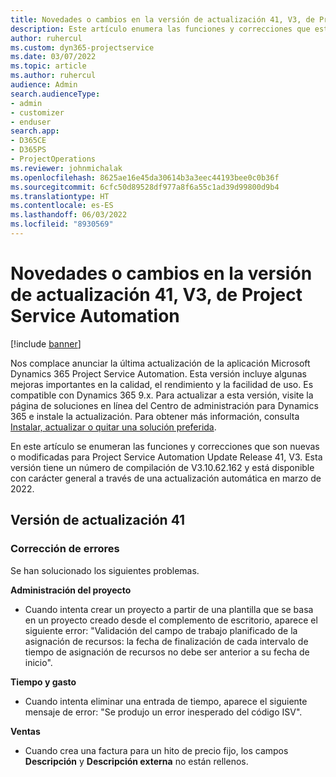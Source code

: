 ```yaml
---
title: Novedades o cambios en la versión de actualización 41, V3, de Project Service Automation
description: Este artículo enumera las funciones y correcciones que están disponibles en la actualización de la versión 41, V3 de Microsoft Dynamics 365 Project Service Automation.
author: ruhercul
ms.custom: dyn365-projectservice
ms.date: 03/07/2022
ms.topic: article
ms.author: ruhercul
audience: Admin
search.audienceType:
- admin
- customizer
- enduser
search.app:
- D365CE
- D365PS
- ProjectOperations
ms.reviewer: johnmichalak
ms.openlocfilehash: 8625ae16e45da30614b3a3eec44193bee0c0b36f
ms.sourcegitcommit: 6cfc50d89528df977a8f6a55c1ad39d99800d9b4
ms.translationtype: HT
ms.contentlocale: es-ES
ms.lasthandoff: 06/03/2022
ms.locfileid: "8930569"
---
```

# <a name="whats-new-or-changed-in-project-service-automation-update-release-41-v3"></a>Novedades o cambios en la versión de actualización 41, V3, de Project Service Automation

[!include [banner](../includes/psa-now-project-operations.md)]

Nos complace anunciar la última actualización de la aplicación Microsoft Dynamics 365 Project Service Automation. Esta versión incluye algunas mejoras importantes en la calidad, el rendimiento y la facilidad de uso. Es compatible con Dynamics 365 9.x. Para actualizar a esta versión, visite la página de soluciones en línea del Centro de administración para Dynamics 365 e instale la actualización. Para obtener más información, consulta [Instalar, actualizar o quitar una solución preferida](/power-platform/admin/install-remove-preferred-solution).

En este artículo se enumeran las funciones y correcciones que son nuevas o modificadas para Project Service Automation Update Release 41, V3. Esta versión tiene un número de compilación de V3.10.62.162 y está disponible con carácter general a través de una actualización automática en marzo de 2022.

## <a name="update-release-41"></a>Versión de actualización 41

### <a name="bug-fixes"></a>Corrección de errores

Se han solucionado los siguientes problemas.

**Administración del proyecto**
- Cuando intenta crear un proyecto a partir de una plantilla que se basa en un proyecto creado desde el complemento de escritorio, aparece el siguiente error: "Validación del campo de trabajo planificado de la asignación de recursos: la fecha de finalización de cada intervalo de tiempo de asignación de recursos no debe ser anterior a su fecha de inicio".

**Tiempo y gasto**
- Cuando intenta eliminar una entrada de tiempo, aparece el siguiente mensaje de error: "Se produjo un error inesperado del código ISV".

**Ventas**
- Cuando crea una factura para un hito de precio fijo, los campos **Descripción** y **Descripción externa** no están rellenos. 
